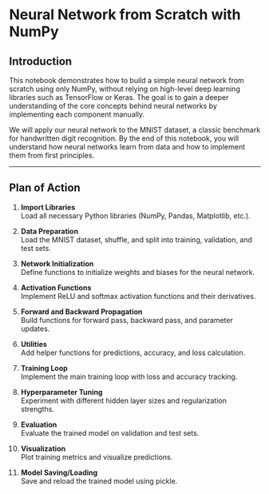 # Neural Network from Scratch with NumPy

## Introduction

This notebook demonstrates how to build a simple neural network from scratch using only NumPy, without relying on high-level deep learning libraries such as TensorFlow or Keras. The goal is to gain a deeper understanding of the core concepts behind neural networks by implementing each component manually.

We will apply our neural network to the MNIST dataset, a classic benchmark for handwritten digit recognition. By the end of this notebook, you will understand how neural networks learn from data and how to implement them from first principles.

---

## Plan of Action

1. **Import Libraries**  
   Load all necessary Python libraries (NumPy, Pandas, Matplotlib, etc.).

2. **Data Preparation**  
   Load the MNIST dataset, shuffle, and split into training, validation, and test sets.

3. **Network Initialization**  
   Define functions to initialize weights and biases for the neural network.

4. **Activation Functions**  
   Implement ReLU and softmax activation functions and their derivatives.

5. **Forward and Backward Propagation**  
   Build functions for forward pass, backward pass, and parameter updates.

6. **Utilities**  
   Add helper functions for predictions, accuracy, and loss calculation.

7. **Training Loop**  
   Implement the main training loop with loss and accuracy tracking.

8. **Hyperparameter Tuning**  
   Experiment with different hidden layer sizes and regularization strengths.

9. **Evaluation**  
   Evaluate the trained model on validation and test sets.

10. **Visualization**  
    Plot training metrics and visualize predictions.

11. **Model Saving/Loading**  
    Save and reload the trained model using pickle.
